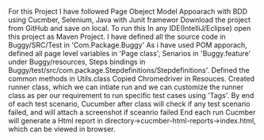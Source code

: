 For this Project I have followed Page Obeject Model Appoarach with BDD using Cucmber, Selenium, Java with Junit framewor Download the project from GitHub and save on local. To run this In any IDE(IntelliJ/Eclipse) open this project as Maven Project. I have defined all the source code in Buggy/SRC/Test in 'Com.Package.Buggy' As i have used POM apporach, defined all page level variables in 'Page class', Senarios in 'Buggy.feature' under Buggy/resources, Steps bindings in Buggy/test/src/com.package.Stepdefinitions/Stepdefinitions'. Defined the common methods in Utils.class Copied Chromedriver in Resouces. Created runner class, which we can intiate run and we can customize the runner class as per our requirement to run specific test cases using 'Tags'. By end of each test scenario, Cucumber after class will check if any test scenario failed, and will attach a screenshot if sceanrio failed End each run Cucmber will generate a Html report in directory->cucmber-html-reports->index.html, which can be viewed in browser.
